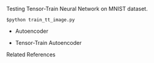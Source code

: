 Testing Tensor-Train Neural Network on MNIST dataset. 

`$python train_tt_image.py`

- Autoencoder

- Tensor-Train Autoencoder

Related References
